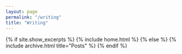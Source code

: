 ```yaml
---
layout: page
permalink: "/writing"
title: "Writing"
---
```


{% if site.show_excerpts %}
  {% include home.html %}
{% else %}
  {% include archive.html title="Posts" %}
{% endif %}
